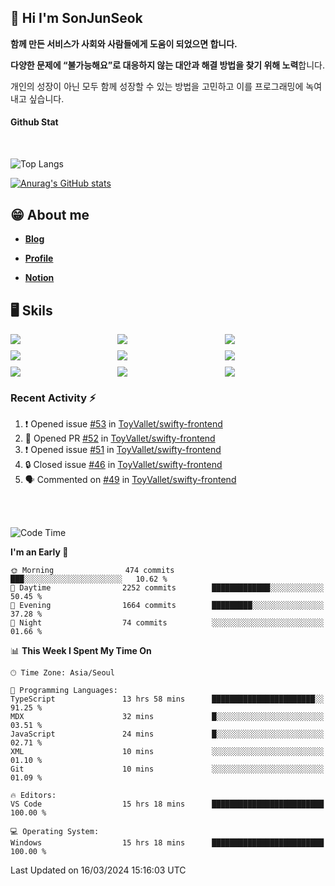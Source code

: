 ## 👋 Hi I'm SonJunSeok

**함께 만든 서비스가 사회와 사람들에게 도움이 되었으면 합니다.** 

**다양한 문제에 “불가능해요”로 대응하지 않는 대안과 해결 방법을 찾기 위해 노력**합니다. 

개인의 성장이 아닌 모두 함께 성장할 수 있는 방법을 고민하고 이를 프로그래밍에 녹여내고 싶습니다.

#### Github Stat
<div style="margin-top:50px;">

![Top Langs](https://github-readme-stats.vercel.app/api/top-langs/?username=kd02109&layout=compact&bg_color=dbf4ff&title_color=67adcc&text_color=67adcc&hide_border=true&show_icons=true&icon_color=67adcc&rank_icon=github&count_private=true&card_width=400px&card_height=300px)

[![Anurag's GitHub stats](https://github-readme-stats.vercel.app/api?username=kd02109&bg_color=dbf4ff&title_color=67adcc&text_color=67adcc&hide_border=true&show_icons=true&icon_color=67adcc&rank_icon=github&count_private=true&card_width=250px)](https://github.com/anuraghazra/github-readme-stats)


</div>



## 😁 About me
-  <a href="https://sonblog.vercel.app/" target="_blank"><strong>Blog</strong></a>

-  <a href="https://nostalgic-marquis-7af.notion.site/Frontend-Engineer-ec9b6e38c7824e7fb7f6fca4fc8564a5?pvs=74" target="_blank"><strong>Profile</strong></a>

-  <a href="https://nostalgic-marquis-7af.notion.site/Front-End-f0f3b7fcec3045c482c1cd33dfcf2abc?pvs=74" target="_blank"><strong>Notion</strong></a>

## 🖥️ Skils


<div style="display:grid; grid-template-rows:repeat(3, 1fr); grid-template-columns:repeat(3, 1fr); gap:10px">
  <img src="https://img.shields.io/badge/javascript-F7DF1E?style=flat-square&logo=javascript&logoColor=black"> 
  <img src="https://img.shields.io/badge/typescript-3178C6?style=flat-square&logo=typescript&logoColor=white"/>
  <img src="https://img.shields.io/badge/react-61DAFB?style=flat-square&logo=react&logoColor=black"/>
  <img src="https://img.shields.io/badge/redux-764ABC?style=flat-square&logo=redux&logoColor=white"/>
  <img src="https://img.shields.io/badge/styledcomponents-DB7093?style=flat-square&logo=styledcomponents&logoColor=white"/>
  <img src="https://img.shields.io/badge/tailwindcss-06B6D4?style=flat-square&logo=tailwindcss&logoColor=white"/>
  <img src="https://img.shields.io/badge/reactquery-FF4154?style=flat-square&logo=reactquery&logoColor=white"/>
  <img src="https://img.shields.io/badge/Next.js-B4B4DC?style=flat&logo=Next.js&logoColor=black"/>
  <img src="https://img.shields.io/badge/reactrouter-CA4245?style=flat-square&logo=reactrouter&logoColor=white"/>
</div>

### Recent Activity :zap:
<!--START_SECTION:activity-->
1. ❗ Opened issue [#53](https://github.com/ToyVallet/swifty-frontend/issues/53) in [ToyVallet/swifty-frontend](https://github.com/ToyVallet/swifty-frontend)
2. 💪 Opened PR [#52](https://github.com/ToyVallet/swifty-frontend/pull/52) in [ToyVallet/swifty-frontend](https://github.com/ToyVallet/swifty-frontend)
3. ❗ Opened issue [#51](https://github.com/ToyVallet/swifty-frontend/issues/51) in [ToyVallet/swifty-frontend](https://github.com/ToyVallet/swifty-frontend)
4. 🔒 Closed issue [#46](https://github.com/ToyVallet/swifty-frontend/issues/46) in [ToyVallet/swifty-frontend](https://github.com/ToyVallet/swifty-frontend)
5. 🗣 Commented on [#49](https://github.com/ToyVallet/swifty-frontend/pull/49#issuecomment-1990482923) in [ToyVallet/swifty-frontend](https://github.com/ToyVallet/swifty-frontend)
<!--END_SECTION:activity-->

<br/>
<br/>

<!--START_SECTION:waka-->
![Code Time](http://img.shields.io/badge/Code%20Time-1%2C555%20hrs%2029%20mins-blue)

**I'm an Early 🐤** 

```text
🌞 Morning                474 commits         ███░░░░░░░░░░░░░░░░░░░░░░   10.62 % 
🌆 Daytime                2252 commits        █████████████░░░░░░░░░░░░   50.45 % 
🌃 Evening                1664 commits        █████████░░░░░░░░░░░░░░░░   37.28 % 
🌙 Night                  74 commits          ░░░░░░░░░░░░░░░░░░░░░░░░░   01.66 % 
```


📊 **This Week I Spent My Time On** 

```text
🕑︎ Time Zone: Asia/Seoul

💬 Programming Languages: 
TypeScript               13 hrs 58 mins      ███████████████████████░░   91.25 % 
MDX                      32 mins             █░░░░░░░░░░░░░░░░░░░░░░░░   03.51 % 
JavaScript               24 mins             █░░░░░░░░░░░░░░░░░░░░░░░░   02.71 % 
XML                      10 mins             ░░░░░░░░░░░░░░░░░░░░░░░░░   01.10 % 
Git                      10 mins             ░░░░░░░░░░░░░░░░░░░░░░░░░   01.09 % 

🔥 Editors: 
VS Code                  15 hrs 18 mins      █████████████████████████   100.00 % 

💻 Operating System: 
Windows                  15 hrs 18 mins      █████████████████████████   100.00 % 
```


 Last Updated on 16/03/2024 15:16:03 UTC
<!--END_SECTION:waka-->
